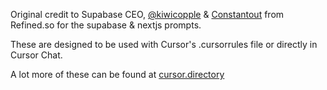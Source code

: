 Original credit to Supabase CEO, [@kiwicopple](https://github.com/kiwicopple) & [Constantout](https://refined.so/) from Refined.so for the supabase & nextjs prompts.

These are designed to be used with Cursor's .cursorrules file or directly in Cursor Chat.

A lot more of these can be found at [cursor.directory](https://cursor.directory/)
